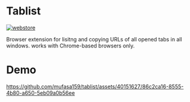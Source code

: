 # Tablist

[![webstore](https://github.com/mufasa159/tablist/assets/40151627/f151ef30-91e3-469d-b379-582ae0f9ca47)](https://chrome.google.com/webstore/detail/tablist/apapdopkbmfjgeldggjjeboinpkjmhec)  

Browser extension for lisitng and copying URLs of all opened tabs in all windows. works with Chrome-based browsers only.

# Demo

https://github.com/mufasa159/tablist/assets/40151627/86c2ca16-8555-4b80-a650-5eb09a0b56ee

